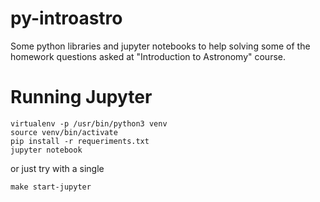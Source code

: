 py-introastro
=============

Some python libraries and jupyter notebooks to help solving some of the homework questions asked at "Introduction to Astronomy" course.

Running Jupyter
===============

```
virtualenv -p /usr/bin/python3 venv
source venv/bin/activate
pip install -r requeriments.txt
jupyter notebook
```

or just try with a single

```
make start-jupyter
```
